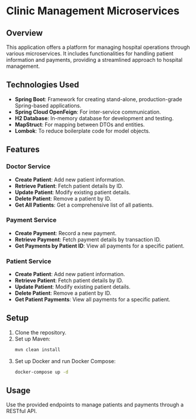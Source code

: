 # Clinic Management Microservices

## Overview
This application offers a platform for managing hospital operations through various microservices. It includes functionalities for handling patient information and payments, providing a streamlined approach to hospital management.

## Technologies Used
- **Spring Boot**: Framework for creating stand-alone, production-grade Spring-based applications.
- **Spring Cloud OpenFeign**: For inter-service communication.
- **H2 Database**: In-memory database for development and testing.
- **MapStruct**: For mapping between DTOs and entities.
- **Lombok**: To reduce boilerplate code for model objects.

## Features

### Doctor Service
- **Create Patient**: Add new patient information.
- **Retrieve Patient**: Fetch patient details by ID.
- **Update Patient**: Modify existing patient details.
- **Delete Patient**: Remove a patient by ID.
- **Get All Patients**: Get a comprehensive list of all patients.

### Payment Service
- **Create Payment**: Record a new payment.
- **Retrieve Payment**: Fetch payment details by transaction ID.
- **Get Payments by Patient ID**: View all payments for a specific patient.

### Patient Service
- **Create Patient**: Add new patient information.
- **Retrieve Patient**: Fetch patient details by ID.
- **Update Patient**: Modify existing patient details.
- **Delete Patient**: Remove a patient by ID.
- **Get Patient Payments**: View all payments for a specific patient.

## Setup
1. Clone the repository.
2. Set up Maven:
   ```bash
   mvn clean install
3. Set up Docker and run Docker Compose:
   ```bash
   docker-compose up -d
   
## Usage
Use the provided endpoints to manage patients and payments through a RESTful API.

